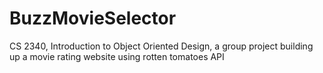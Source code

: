 # BuzzMovieSelector
CS 2340, Introduction to Object Oriented Design, a group project building up a movie rating website using rotten tomatoes API
